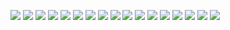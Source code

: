 ![](https://i.imgur.com/hl7Aebb.png)
![](https://i.imgur.com/tzggY1l.jpg)
![](https://i.imgur.com/7V62NrG.jpg)
![](https://i.imgur.com/hrr0HnA.png)
![](https://i.imgur.com/XJpjVm3.jpeg)
![](https://c.thumbs.redditmedia.com/O8byWZMx0dlig-Lz.jpg)
![](https://i.imgur.com/XVQUMaN.jpg)
![](https://i.imgur.com/PDVtWFg.jpg)
![](https://i.imgur.com/8DyZzqE.png)
![](https://b.thumbs.redditmedia.com/F_u5vv8MoktnpKhsmq2TsiO25SL9yb_kgL9TyuazbME.jpg)
![](https://instagram.fmmx3-1.fna.fbcdn.net/v/t51.2885-15/11254230_447683698726408_1481151997_n.jpg?stp=dst-jpg_e15_s480x480&_nc_ht=instagram.fmmx3-1.fna.fbcdn.net&_nc_cat=104&_nc_ohc=0G76-GGbF9wAX9PGSx7&edm=ALQROFkBAAAA&ccb=7-5&ig_cache_key=NDA4OTUxMTYzNjU2ODA0MjI0.2-ccb7-5&oh=00_AT-eQ2sTaohfq_uompNB4UBqLFyaWGbkxEVepvfInd3ahg&oe=632BEF64&_nc_sid=30a2ef)
![](https://pbs.twimg.com/media/BFQTqErCMAAVSJU?format=jpg&name=small)
![](https://pbs.twimg.com/media/BFLweVyCEAA85lB?format=jpg&name=small)
![](https://i.imgur.com/9xZzdFi.jpg)
![](https://i.imgur.com/1g5q8Wf.png)
![](https://i.imgur.com/mNHWFEB.jpg)
![](https://i.imgur.com/ST1F1m3.jpg)
